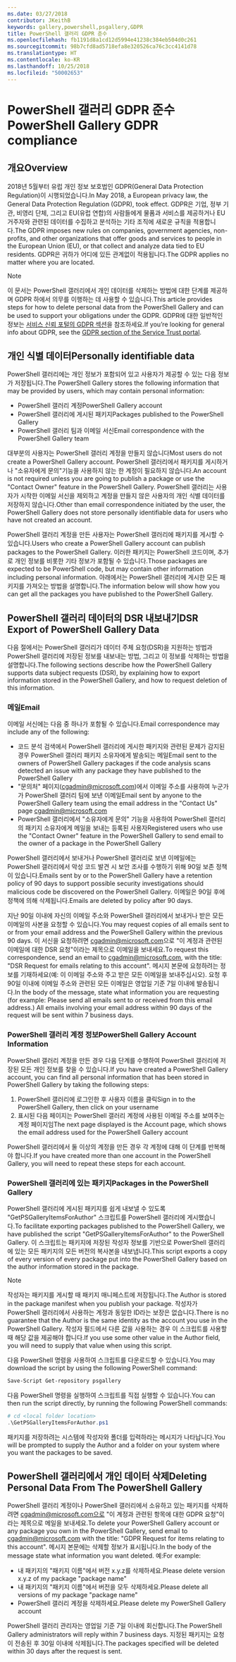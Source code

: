 ```yaml
---
ms.date: 03/27/2018
contributor: JKeithB
keywords: gallery,powershell,psgallery,GDPR
title: PowerShell 갤러리 GDPR 준수
ms.openlocfilehash: fb1191d8a1cd12d5994e41238c384eb504d0c261
ms.sourcegitcommit: 98b7cfd8ad5718efa8e320526ca76c3cc4141d78
ms.translationtype: HT
ms.contentlocale: ko-KR
ms.lasthandoff: 10/25/2018
ms.locfileid: "50002653"
---
```

# <a name="powershell-gallery-gdpr-compliance"></a><span data-ttu-id="ed6d0-103">PowerShell 갤러리 GDPR 준수</span><span class="sxs-lookup"><span data-stu-id="ed6d0-103">PowerShell Gallery GDPR compliance</span></span>

## <a name="overview"></a><span data-ttu-id="ed6d0-104">개요</span><span class="sxs-lookup"><span data-stu-id="ed6d0-104">Overview</span></span>

<span data-ttu-id="ed6d0-105">2018년 5월부터 유럽 개인 정보 보호법인 GDPR(General Data Protection Regulation)이 시행되었습니다.</span><span class="sxs-lookup"><span data-stu-id="ed6d0-105">In May 2018, a European privacy law, the General Data Protection Regulation (GDPR), took effect.</span></span>
<span data-ttu-id="ed6d0-106">GDPR은 기업, 정부 기관, 비영리 단체, 그리고 EU(유럽 연합)의 사람들에게 물품과 서비스를 제공하거나 EU 거주자와 관련된 데이터를 수집하고 분석하는 기타 조직에 새로운 규칙을 적용합니다.</span><span class="sxs-lookup"><span data-stu-id="ed6d0-106">The GDPR imposes new rules on companies, government agencies, non-profits, and other organizations that offer goods and services to people in the European Union (EU), or that collect and analyze data tied to EU residents.</span></span>
<span data-ttu-id="ed6d0-107">GDPR은 귀하가 어디에 있든 관계없이 적용됩니다.</span><span class="sxs-lookup"><span data-stu-id="ed6d0-107">The GDPR applies no matter where you are located.</span></span>

> [!NOTE]
> <span data-ttu-id="ed6d0-108">이 문서는 PowerShell 갤러리에서 개인 데이터를 삭제하는 방법에 대한 단계를 제공하며 GDPR 하에서 의무를 이행하는 데 사용할 수 있습니다.</span><span class="sxs-lookup"><span data-stu-id="ed6d0-108">This article provides steps for how to delete personal data from the PowerShell Gallery and can be used to support your obligations under the GDPR.</span></span> <span data-ttu-id="ed6d0-109">GDPR에 대한 일반적인 정보는 [서비스 신뢰 포털의 GDPR 섹션](https://servicetrust.microsoft.com/ViewPage/GDPRGetStarted)을 참조하세요.</span><span class="sxs-lookup"><span data-stu-id="ed6d0-109">If you’re looking for general info about GDPR, see the [GDPR section of the Service Trust portal](https://servicetrust.microsoft.com/ViewPage/GDPRGetStarted).</span></span>

## <a name="personally-identifiable-data"></a><span data-ttu-id="ed6d0-110">개인 식별 데이터</span><span class="sxs-lookup"><span data-stu-id="ed6d0-110">Personally identifiable data</span></span>

<span data-ttu-id="ed6d0-111">PowerShell 갤러리에는 개인 정보가 포함되어 있고 사용자가 제공할 수 있는 다음 정보가 저장됩니다.</span><span class="sxs-lookup"><span data-stu-id="ed6d0-111">The PowerShell Gallery stores the following information that may be provided by users, which may contain personal information:</span></span>

- <span data-ttu-id="ed6d0-112">PowerShell 갤러리 계정</span><span class="sxs-lookup"><span data-stu-id="ed6d0-112">PowerShell Gallery account</span></span>
- <span data-ttu-id="ed6d0-113">PowerShell 갤러리에 게시된 패키지</span><span class="sxs-lookup"><span data-stu-id="ed6d0-113">Packages published to the PowerShell Gallery</span></span>
- <span data-ttu-id="ed6d0-114">PowerShell 갤러리 팀과 이메일 서신</span><span class="sxs-lookup"><span data-stu-id="ed6d0-114">Email correspondence with the PowerShell Gallery team</span></span>

<span data-ttu-id="ed6d0-115">대부분의 사용자는 PowerShell 갤러리 계정을 만들지 않습니다</span><span class="sxs-lookup"><span data-stu-id="ed6d0-115">Most users do not create a PowerShell Gallery account.</span></span>
<span data-ttu-id="ed6d0-116">PowerShell 갤러리에서 패키지를 게시하거나 "소유자에게 문의"기능을 사용하지 않는 한 계정이 필요하지 않습니다.</span><span class="sxs-lookup"><span data-stu-id="ed6d0-116">An account is not required unless you are going to publish a package or use the "Contact Owner" feature in the PowerShell Gallery.</span></span>
<span data-ttu-id="ed6d0-117">PowerShell 갤러리는 사용자가 시작한 이메일 서신을 제외하고 계정을 만들지 않은 사용자의 개인 식별 데이터를 저장하지 않습니다.</span><span class="sxs-lookup"><span data-stu-id="ed6d0-117">Other than email correspondence initiated by the user, the PowerShell Gallery does not store personally identifiable data for users who have not created an account.</span></span>

<span data-ttu-id="ed6d0-118">PowerShell 갤러리 계정을 만든 사용자는 PowerShell 갤러리에 패키지를 게시할 수 있습니다.</span><span class="sxs-lookup"><span data-stu-id="ed6d0-118">Users who create a PowerShell Gallery account can publish packages to the PowerShell Gallery.</span></span>
<span data-ttu-id="ed6d0-119">이러한 패키지는 PowerShell 코드이며, 추가로 개인 정보를 비롯한 기타 정보가 포함될 수 있습니다.</span><span class="sxs-lookup"><span data-stu-id="ed6d0-119">Those packages are expected to be PowerShell code, but may contain other information including personal information.</span></span>
<span data-ttu-id="ed6d0-120">아래에서는 PowerShell 갤러리에 게시한 모든 패키지를 가져오는 방법을 설명합니다.</span><span class="sxs-lookup"><span data-stu-id="ed6d0-120">The information below will show how you can get all the packages you have published to the PowerShell Gallery.</span></span>

## <a name="dsr-export-of-powershell-gallery-data"></a><span data-ttu-id="ed6d0-121">PowerShell 갤러리 데이터의 DSR 내보내기</span><span class="sxs-lookup"><span data-stu-id="ed6d0-121">DSR Export of PowerShell Gallery Data</span></span>

<span data-ttu-id="ed6d0-122">다음 절에서는 PowerShell 갤러리가 데이터 주체 요청(DSR)을 지원하는 방법과 PowerShell 갤러리에 저장된 정보를 내보내는 방법, 그리고 이 정보를 삭제하는 방법을 설명합니다.</span><span class="sxs-lookup"><span data-stu-id="ed6d0-122">The following sections describe how the PowerShell Gallery supports data subject requests (DSR), by explaining how to export information stored in the PowerShell Gallery, and how to request deletion of this information.</span></span>

### <a name="email"></a><span data-ttu-id="ed6d0-123">메일</span><span class="sxs-lookup"><span data-stu-id="ed6d0-123">Email</span></span>

<span data-ttu-id="ed6d0-124">이메일 서신에는 다음 중 하나가 포함될 수 있습니다.</span><span class="sxs-lookup"><span data-stu-id="ed6d0-124">Email correspondence may include any of the following:</span></span>

- <span data-ttu-id="ed6d0-125">코드 분석 검색에서 PowerShell 갤러리에 게시한 패키지와 관련된 문제가 감지된 경우 PowerShell 갤러리 패키지 소유자에게 발송되는 메일</span><span class="sxs-lookup"><span data-stu-id="ed6d0-125">Email sent to the owners of PowerShell Gallery packages if the code analysis scans detected an issue with any package they have published to the PowerShell Gallery</span></span>
- <span data-ttu-id="ed6d0-126">"문의처" 페이지([cgadmin@microsoft.com](mailto:cgadmin@microsoft.com))에서 이메일 주소를 사용하여 누군가가 PowerShell 갤러리 팀에 보낸 이메일</span><span class="sxs-lookup"><span data-stu-id="ed6d0-126">Email sent by anyone to the PowerShell Gallery team using the email address in the "Contact Us" page [cgadmin@microsoft.com](mailto:cgadmin@microsoft.com)</span></span>
- <span data-ttu-id="ed6d0-127">PowerShell 갤러리에서 "소유자에게 문의" 기능을 사용하여 PowerShell 갤러리의 패키지 소유자에게 메일을 보내는 등록된 사용자</span><span class="sxs-lookup"><span data-stu-id="ed6d0-127">Registered users who use the "Contact Owner" feature in the PowerShell Gallery to send email to the owner of a package in the PowerShell Gallery</span></span>

<span data-ttu-id="ed6d0-128">PowerShell 갤러리에서 보내거나 PowerShell 갤러리로 보낸 이메일에는 PowerShell 갤러리에서 악성 코드 발견 시 보안 조사를 수행하기 위해 90일 보존 정책이 있습니다.</span><span class="sxs-lookup"><span data-stu-id="ed6d0-128">Emails sent by or to the PowerShell Gallery have a retention policy of 90 days to support possible security investigations should malicious code be discovered on the PowerShell Gallery.</span></span>
<span data-ttu-id="ed6d0-129">이메일은 90일 후에 정책에 의해 삭제됩니다.</span><span class="sxs-lookup"><span data-stu-id="ed6d0-129">Emails are deleted by policy after 90 days.</span></span>

<span data-ttu-id="ed6d0-130">지난 90일 이내에 자신의 이메일 주소와 PowerShell 갤러리에서 보내거나 받은 모든 이메일의 사본을 요청할 수 있습니다.</span><span class="sxs-lookup"><span data-stu-id="ed6d0-130">You may request copies of all emails sent to or from your email address and the PowerShell Gallery within the previous 90 days.</span></span>
<span data-ttu-id="ed6d0-131">이 서신을 요청하려면 [cgadmin@microsoft.com](mailto:cgadmin@microsoft.com)으로 "이 계정과 관련된 이메일에 대한 DSR 요청"이라는 제목으로 이메일을 보내세요.</span><span class="sxs-lookup"><span data-stu-id="ed6d0-131">To request this correspondence, send an email to [cgadmin@microsoft.com](mailto:cgadmin@microsoft.com), with the title: "DSR Request for emails relating to this account".</span></span>
<span data-ttu-id="ed6d0-132">메시지 본문에 요청하려는 정보를 기재하세요(예: 이 이메일 주소와 주고 받은 모든 이메일을 보내주십시오). 요청 후 90일 이내에 이메일 주소와 관련된 모든 이메일은 영업일 기준 7일 이내에 발송됩니다.</span><span class="sxs-lookup"><span data-stu-id="ed6d0-132">In the body of the message, state what information you are requesting (for example: Please send all emails sent to or received from this email address.) All emails involving your email address within 90 days of the request will be sent within 7 business days.</span></span>

### <a name="powershell-gallery-account-information"></a><span data-ttu-id="ed6d0-133">PowerShell 갤러리 계정 정보</span><span class="sxs-lookup"><span data-stu-id="ed6d0-133">PowerShell Gallery Account Information</span></span>

<span data-ttu-id="ed6d0-134">PowerShell 갤러리 계정을 만든 경우 다음 단계를 수행하여 PowerShell 갤러리에 저장된 모든 개인 정보를 찾을 수 있습니다.</span><span class="sxs-lookup"><span data-stu-id="ed6d0-134">If you have created a PowerShell Gallery account, you can find all personal information that has been stored in PowerShell Gallery by taking the following steps:</span></span>

1. <span data-ttu-id="ed6d0-135">PowerShell 갤러리에 로그인한 후 사용자 이름을 클릭</span><span class="sxs-lookup"><span data-stu-id="ed6d0-135">Sign in to the PowerShell Gallery, then click on your username</span></span>
2. <span data-ttu-id="ed6d0-136">표시된 다음 페이지는 PowerShell 갤러리 계정에 사용된 이메일 주소를 보여주는 계정 페이지임</span><span class="sxs-lookup"><span data-stu-id="ed6d0-136">The next page displayed is the Account page, which shows the email address used for the PowerShell Gallery account</span></span>

<span data-ttu-id="ed6d0-137">PowerShell 갤러리에서 둘 이상의 계정을 만든 경우 각 계정에 대해 이 단계를 반복해야 합니다.</span><span class="sxs-lookup"><span data-stu-id="ed6d0-137">If you have created more than one account in the PowerShell Gallery, you will need to repeat these steps for each account.</span></span>

### <a name="packages-in-the-powershell-gallery"></a><span data-ttu-id="ed6d0-138">PowerShell 갤러리에 있는 패키지</span><span class="sxs-lookup"><span data-stu-id="ed6d0-138">Packages in the PowerShell Gallery</span></span>

<span data-ttu-id="ed6d0-139">PowerShell 갤러리에 게시된 패키지를 쉽게 내보낼 수 있도록 "GetPSGalleryItemsForAuthor" 스크립트를 PowerShell 갤러리에 게시했습니다.</span><span class="sxs-lookup"><span data-stu-id="ed6d0-139">To facilitate exporting packages published to the PowerShell Gallery, we have published the script "GetPSGalleryItemsForAuthor" to the PowerShell Gallery.</span></span>
<span data-ttu-id="ed6d0-140">이 스크립트는 패키지에 저장된 작성자 정보를 기반으로 PowerShell 갤러리에 있는 모든 패키지의 모든 버전의 복사본을 내보냅니다.</span><span class="sxs-lookup"><span data-stu-id="ed6d0-140">This script exports a copy of every version of every package put into the PowerShell Gallery based on the author information stored in the package.</span></span>

> [!NOTE]
> <span data-ttu-id="ed6d0-141">작성자는 패키지를 게시할 때 패키지 매니페스트에 저장됩니다.</span><span class="sxs-lookup"><span data-stu-id="ed6d0-141">The Author is stored in the package manifest when you publish your package.</span></span>
> <span data-ttu-id="ed6d0-142">작성자가 PowerShell 갤러리에서 사용하는 계정과 동일한 ID라는 보장은 없습니다.</span><span class="sxs-lookup"><span data-stu-id="ed6d0-142">There is no guarantee that the Author is the same identity as the account you use in the PowerShell Gallery.</span></span>
> <span data-ttu-id="ed6d0-143">작성자 필드에서 다른 값을 사용하는 경우 이 스크립트를 사용할 때 해당 값을 제공해야 합니다.</span><span class="sxs-lookup"><span data-stu-id="ed6d0-143">If you use some other value in the Author field, you will need to supply that value when using this script.</span></span>

<span data-ttu-id="ed6d0-144">다음 PowerShell 명령을 사용하여 스크립트를 다운로드할 수 있습니다.</span><span class="sxs-lookup"><span data-stu-id="ed6d0-144">You may download the script by using the following PowerShell command:</span></span>

```powershell
Save-Script Get-repository psgallery
```

<span data-ttu-id="ed6d0-145">다음 PowerShell 명령을 실행하여 스크립트를 직접 실행할 수 있습니다.</span><span class="sxs-lookup"><span data-stu-id="ed6d0-145">You can then run the script directly, by running the following PowerShell commands:</span></span>

```powershell
# cd <local folder location>
.\GetPSGalleryItemsForAuthor.ps1
```

<span data-ttu-id="ed6d0-146">패키지를 저장하려는 시스템에 작성자와 폴더를 입력하라는 메시지가 나타납니다.</span><span class="sxs-lookup"><span data-stu-id="ed6d0-146">You will be prompted to supply the Author and a folder on your system where you want the packages to be saved.</span></span>

## <a name="deleting-personal-data-from-the-powershell-gallery"></a><span data-ttu-id="ed6d0-147">PowerShell 갤러리에서 개인 데이터 삭제</span><span class="sxs-lookup"><span data-stu-id="ed6d0-147">Deleting Personal Data From The PowerShell Gallery</span></span>

<span data-ttu-id="ed6d0-148">PowerShell 갤러리 계정이나 PowerShell 갤러리에서 소유하고 있는 패키지를 삭제하려면 cgadmin@microsoft.com으로 "이 계정과 관련된 항목에 대한 GDPR 요청"이라는 제목으로 메일을 보내세요.</span><span class="sxs-lookup"><span data-stu-id="ed6d0-148">To delete your PowerShell Gallery account or any package you own in the PowerShell Gallery, send email to cgadmin@microsoft.com with the title: "GDPR Request for items relating to this account".</span></span>
<span data-ttu-id="ed6d0-149">메시지 본문에는 삭제할 정보가 표시됩니다.</span><span class="sxs-lookup"><span data-stu-id="ed6d0-149">In the body of the message state what information you want deleted.</span></span> <span data-ttu-id="ed6d0-150">예:</span><span class="sxs-lookup"><span data-stu-id="ed6d0-150">For example:</span></span>

- <span data-ttu-id="ed6d0-151">내 패키지의 "패키지 이름"에서 버전 x.y.z를 삭제하세요.</span><span class="sxs-lookup"><span data-stu-id="ed6d0-151">Please delete version x.y.z of my package "package name"</span></span>
- <span data-ttu-id="ed6d0-152">내 패키지의 "패키지 이름"에서 버전을 모두 삭제하세요.</span><span class="sxs-lookup"><span data-stu-id="ed6d0-152">Please delete all versions of my package "package name"</span></span>
- <span data-ttu-id="ed6d0-153">PowerShell 갤러리 계정을 삭제하세요.</span><span class="sxs-lookup"><span data-stu-id="ed6d0-153">Please delete my PowerShell Gallery account</span></span>

<span data-ttu-id="ed6d0-154">PowerShell 갤러리 관리자는 영업일 기준 7일 이내에 회신합니다.</span><span class="sxs-lookup"><span data-stu-id="ed6d0-154">The PowerShell Gallery administrators will reply within 7 business days.</span></span>
<span data-ttu-id="ed6d0-155">지정된 패키지는 요청이 전송된 후 30일 이내에 삭제됩니다.</span><span class="sxs-lookup"><span data-stu-id="ed6d0-155">The packages specified will be deleted within 30 days after the request is sent.</span></span>

